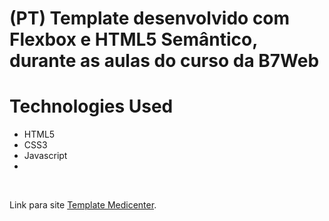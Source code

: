 # (PT) Template desenvolvido com Flexbox e HTML5 Semântico, durante as aulas do curso da B7Web 
# Technologies Used 
- HTML5
- CSS3
- Javascript
- 
<br />

Link para site [Template Medicenter](https://andrehrc.github.io/templeate-aula-medicenter/).

<br />
